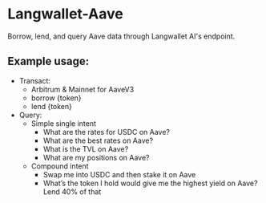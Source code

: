 # Langwallet-Aave

Borrow, lend, and query Aave data through Langwallet AI's endpoint. 

## Example usage:
- Transact: 
  - Arbitrum & Mainnet for AaveV3
  - borrow {token}
  - lend {token}
- Query:
    - Simple single intent
        - What are the rates for USDC on Aave?
        - What are the best rates on Aave?
        - What is the TVL on Aave?
        - What are my positions on Aave?
  - Compound intent 
    - Swap me into USDC and then stake it on Aave
    - What’s the token I hold would give me the highest yield on Aave? Lend 40% of that
